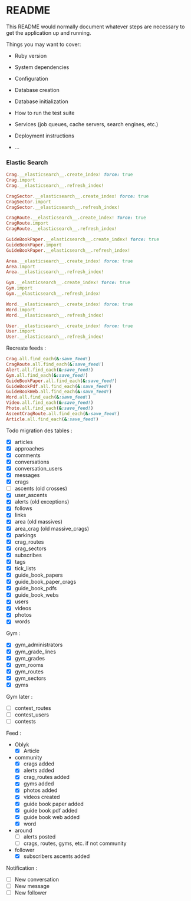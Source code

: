 # README

This README would normally document whatever steps are necessary to get the
application up and running.

Things you may want to cover:

* Ruby version

* System dependencies

* Configuration

* Database creation

* Database initialization

* How to run the test suite

* Services (job queues, cache servers, search engines, etc.)

* Deployment instructions

* ...

### Elastic Search
```ruby
Crag.__elasticsearch__.create_index! force: true
Crag.import
Crag.__elasticsearch__.refresh_index!

CragSector.__elasticsearch__.create_index! force: true
CragSector.import
CragSector.__elasticsearch__.refresh_index!

CragRoute.__elasticsearch__.create_index! force: true
CragRoute.import
CragRoute.__elasticsearch__.refresh_index!

GuideBookPaper.__elasticsearch__.create_index! force: true
GuideBookPaper.import
GuideBookPaper.__elasticsearch__.refresh_index!

Area.__elasticsearch__.create_index! force: true
Area.import
Area.__elasticsearch__.refresh_index!

Gym.__elasticsearch__.create_index! force: true
Gym.import
Gym.__elasticsearch__.refresh_index!

Word.__elasticsearch__.create_index! force: true
Word.import
Word.__elasticsearch__.refresh_index!

User.__elasticsearch__.create_index! force: true
User.import
User.__elasticsearch__.refresh_index!
```

Recreate feeds :
```ruby
Crag.all.find_each(&:save_feed!)
CragRoute.all.find_each(&:save_feed!)
Alert.all.find_each(&:save_feed!)
Gym.all.find_each(&:save_feed!)
GuideBookPaper.all.find_each(&:save_feed!)
GuideBookPdf.all.find_each(&:save_feed!)
GuideBookWeb.all.find_each(&:save_feed!)
Word.all.find_each(&:save_feed!)
Video.all.find_each(&:save_feed!)
Photo.all.find_each(&:save_feed!)
AscentCragRoute.all.find_each(&:save_feed!)
Article.all.find_each(&:save_feed!)
```

Todo migration des tables :
- [x] articles
- [x] approaches
- [x] comments
- [x] conversations
- [X] conversation_users
- [X] messages
- [x] crags
- [ ] ascents (old crosses)
- [x] user_ascents
- [x] alerts (old exceptions)
- [x] follows
- [x] links
- [x] area (old massives)
- [x] area_crag (old massive_crags)
- [x] parkings
- [x] crag_routes
- [x] crag_sectors
- [x] subscribes
- [x] tags
- [x] tick_lists
- [x] guide_book_papers
- [x] guide_book_paper_crags
- [x] guide_book_pdfs
- [x] guide_book_webs
- [x] users
- [x] videos
- [x] photos
- [x] words

Gym :
- [x] gym_administrators
- [x] gym_grade_lines
- [x] gym_grades
- [x] gym_rooms
- [x] gym_routes
- [x] gym_sectors
- [x] gyms

Gym later :
- [ ] contest_routes
- [ ] contest_users
- [ ] contests

Feed :
- Oblyk
  - [x] Article
- community
  - [x] crags added
  - [x] alerts added
  - [x] crag_routes added
  - [x] gyms added
  - [x] photos added
  - [x] videos created
  - [x] guide book paper added
  - [x] guide book pdf added
  - [x] guide book web added
  - [x] word
- around
  - [ ] alerts posted
  - [ ] crags, routes, gyms, etc. if not community
- follower
  - [x] subscribers ascents added
  
Notification :
- [ ] New conversation
- [ ] New message
- [ ] New follower
